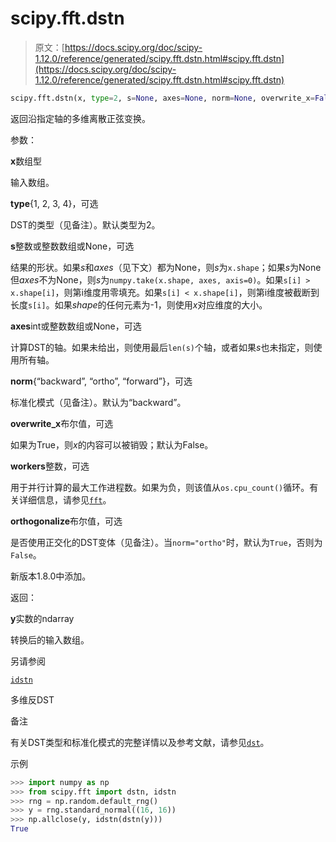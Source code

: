 # scipy.fft.dstn

> 原文：[https://docs.scipy.org/doc/scipy-1.12.0/reference/generated/scipy.fft.dstn.html#scipy.fft.dstn](https://docs.scipy.org/doc/scipy-1.12.0/reference/generated/scipy.fft.dstn.html#scipy.fft.dstn)

```py
scipy.fft.dstn(x, type=2, s=None, axes=None, norm=None, overwrite_x=False, workers=None, orthogonalize=None)
```

返回沿指定轴的多维离散正弦变换。

参数：

**x**数组型

输入数组。

**type**{1, 2, 3, 4}，可选

DST的类型（见备注）。默认类型为2。

**s**整数或整数数组或None，可选

结果的形状。如果*s*和*axes*（见下文）都为None，则*s*为`x.shape`；如果*s*为None但*axes*不为None，则*s*为`numpy.take(x.shape, axes, axis=0)`。如果`s[i] > x.shape[i]`，则第i维度用零填充。如果`s[i] < x.shape[i]`，则第i维度被截断到长度`s[i]`。如果*shape*的任何元素为-1，则使用*x*对应维度的大小。

**axes**int或整数数组或None，可选

计算DST的轴。如果未给出，则使用最后`len(s)`个轴，或者如果*s*也未指定，则使用所有轴。

**norm**{“backward”, “ortho”, “forward”}，可选

标准化模式（见备注）。默认为“backward”。

**overwrite_x**布尔值，可选

如果为True，则*x*的内容可以被销毁；默认为False。

**workers**整数，可选

用于并行计算的最大工作进程数。如果为负，则该值从`os.cpu_count()`循环。有关详细信息，请参见[`fft`](scipy.fft.fft.html#scipy.fft.fft "scipy.fft.fft")。

**orthogonalize**布尔值，可选

是否使用正交化的DST变体（见备注）。当`norm="ortho"`时，默认为`True`，否则为`False`。

新版本1.8.0中添加。

返回：

**y**实数的ndarray

转换后的输入数组。

另请参阅

[`idstn`](scipy.fft.idstn.html#scipy.fft.idstn "scipy.fft.idstn")

多维反DST

备注

有关DST类型和标准化模式的完整详情以及参考文献，请参见[`dst`](scipy.fft.dst.html#scipy.fft.dst "scipy.fft.dst")。

示例

```py
>>> import numpy as np
>>> from scipy.fft import dstn, idstn
>>> rng = np.random.default_rng()
>>> y = rng.standard_normal((16, 16))
>>> np.allclose(y, idstn(dstn(y)))
True 
```
